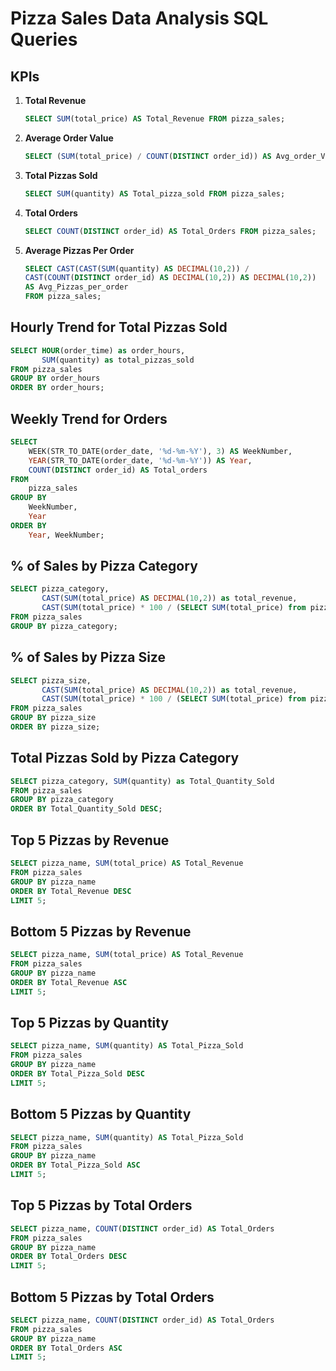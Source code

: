 # Pizza Sales Data Analysis SQL Queries

## KPIs

1. **Total Revenue**
    ```sql
    SELECT SUM(total_price) AS Total_Revenue FROM pizza_sales;
    ```

2. **Average Order Value**
    ```sql
    SELECT (SUM(total_price) / COUNT(DISTINCT order_id)) AS Avg_order_Value FROM pizza_sales;
    ```

3. **Total Pizzas Sold**
    ```sql
    SELECT SUM(quantity) AS Total_pizza_sold FROM pizza_sales;
    ```

4. **Total Orders**
    ```sql
    SELECT COUNT(DISTINCT order_id) AS Total_Orders FROM pizza_sales;
    ```

5. **Average Pizzas Per Order**
    ```sql
    SELECT CAST(CAST(SUM(quantity) AS DECIMAL(10,2)) / 
    CAST(COUNT(DISTINCT order_id) AS DECIMAL(10,2)) AS DECIMAL(10,2))
    AS Avg_Pizzas_per_order
    FROM pizza_sales;
    ```

## Hourly Trend for Total Pizzas Sold

```sql
SELECT HOUR(order_time) as order_hours, 
       SUM(quantity) as total_pizzas_sold
FROM pizza_sales
GROUP BY order_hours
ORDER BY order_hours;
```

## Weekly Trend for Orders

```sql
SELECT 
    WEEK(STR_TO_DATE(order_date, '%d-%m-%Y'), 3) AS WeekNumber,
    YEAR(STR_TO_DATE(order_date, '%d-%m-%Y')) AS Year,
    COUNT(DISTINCT order_id) AS Total_orders
FROM 
    pizza_sales
GROUP BY 
    WeekNumber,
    Year
ORDER BY 
    Year, WeekNumber;
```

## % of Sales by Pizza Category

```sql
SELECT pizza_category, 
       CAST(SUM(total_price) AS DECIMAL(10,2)) as total_revenue,
       CAST(SUM(total_price) * 100 / (SELECT SUM(total_price) from pizza_sales) AS DECIMAL(10,2)) AS PCT
FROM pizza_sales
GROUP BY pizza_category;
```

## % of Sales by Pizza Size

```sql
SELECT pizza_size, 
       CAST(SUM(total_price) AS DECIMAL(10,2)) as total_revenue,
       CAST(SUM(total_price) * 100 / (SELECT SUM(total_price) from pizza_sales) AS DECIMAL(10,2)) AS PCT
FROM pizza_sales
GROUP BY pizza_size
ORDER BY pizza_size;
```

## Total Pizzas Sold by Pizza Category

```sql
SELECT pizza_category, SUM(quantity) as Total_Quantity_Sold
FROM pizza_sales
GROUP BY pizza_category
ORDER BY Total_Quantity_Sold DESC;
```

## Top 5 Pizzas by Revenue

```sql
SELECT pizza_name, SUM(total_price) AS Total_Revenue
FROM pizza_sales
GROUP BY pizza_name
ORDER BY Total_Revenue DESC
LIMIT 5;
```

## Bottom 5 Pizzas by Revenue

```sql
SELECT pizza_name, SUM(total_price) AS Total_Revenue
FROM pizza_sales
GROUP BY pizza_name
ORDER BY Total_Revenue ASC
LIMIT 5;
```

## Top 5 Pizzas by Quantity

```sql
SELECT pizza_name, SUM(quantity) AS Total_Pizza_Sold
FROM pizza_sales
GROUP BY pizza_name
ORDER BY Total_Pizza_Sold DESC
LIMIT 5;
```

## Bottom 5 Pizzas by Quantity

```sql
SELECT pizza_name, SUM(quantity) AS Total_Pizza_Sold
FROM pizza_sales
GROUP BY pizza_name
ORDER BY Total_Pizza_Sold ASC
LIMIT 5;
```

## Top 5 Pizzas by Total Orders

```sql
SELECT pizza_name, COUNT(DISTINCT order_id) AS Total_Orders
FROM pizza_sales
GROUP BY pizza_name
ORDER BY Total_Orders DESC
LIMIT 5;
```

## Bottom 5 Pizzas by Total Orders

```sql
SELECT pizza_name, COUNT(DISTINCT order_id) AS Total_Orders
FROM pizza_sales
GROUP BY pizza_name
ORDER BY Total_Orders ASC
LIMIT 5;
```
